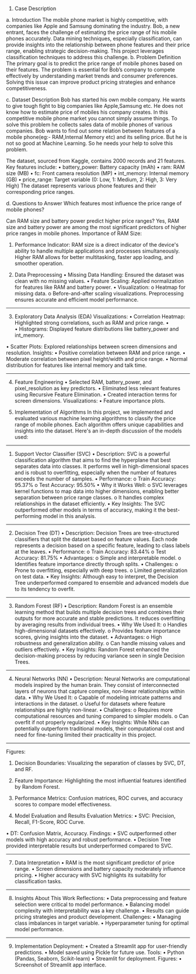 1. Case Description
   
a. Introduction
The mobile phone market is highly competitive, with companies like Apple and Samsung dominating the industry. Bob, a new entrant, faces the challenge of estimating the price range of his mobile phones accurately. Data mining techniques, especially classification, can provide insights into the relationship between phone features and their price range, enabling strategic decision-making. This project leverages classification techniques to address this challenge.
b. Problem Definition
The primary goal is to predict the price range of mobile phones based on their features. The problem is essential for Bob’s company to compete effectively by understanding market trends and consumer preferences. Solving this issue can improve product pricing strategies and enhance competitiveness.

c. Dataset Description
Bob has started his own mobile company. He wants to give tough fight to big companies like Apple,Samsung etc.
He does not know how to estimate price of mobiles his company creates. In this competitive mobile phone market you cannot simply assume things. To solve this problem he collects sales data of mobile phones of various companies.
Bob wants to find out some relation between features of a mobile phone(eg:- RAM,Internal Memory etc) and its selling price. But he is not so good at Machine Learning. So he needs your help to solve this problem.

The dataset, sourced from Kaggle, contains 2000 records and 21 features. Key features include:
•	battery_power: Battery capacity (mAh)
•	ram: RAM size (MB)
•	fc: Front camera resolution (MP)
•	int_memory: Internal memory (GB)
•	price_range: Target variable (0: Low, 1: Medium, 2: High, 3: Very High)
The dataset represents various phone features and their corresponding price ranges.

d. Questions to Answer
Which features most influence the price range of mobile phones?
 
Can RAM size and battery power predict higher price ranges?
Yes, RAM size and battery power are among the most significant predictors of higher price ranges in mobile phones.
Importance of RAM Size:
1.	Performance Indicator: RAM size is a direct indicator of the device's ability to handle multiple applications and processes simultaneously. Higher RAM allows for better multitasking, faster app loading, and smoother operation.

2. Data Preprocessing
•	Missing Data Handling: Ensured the dataset was clean with no missing values.
•	Feature Scaling: Applied normalization for features like RAM and battery power.
•	Visualization:
o	Heatmap for missing data.
o	Before-and-after scaling visualizations.
Preprocessing ensures accurate and efficient model performance.
________________________________________
3. Exploratory Data Analysis (EDA)
Visualizations:
•	Correlation Heatmap: Highlighted strong correlations, such as RAM and price range.
•	 
•	Histograms: Displayed feature distributions like battery_power and int_memory.
 
•	Scatter Plots: Explored relationships between screen dimensions and resolution.
Insights:
•	Positive correlation between RAM and price range.
•	Moderate correlation between pixel height/width and price range.
•	Normal distribution for features like internal memory and talk time.
________________________________________
4. Feature Engineering
•	Selected RAM, battery_power, and pixel_resolution as key predictors.
•	Eliminated less relevant features using Recursive Feature Elimination.
•	Created interaction terms for screen dimensions.
Visualizations:
•	Feature importance plots.
 
5. Implementation of Algorithms
In this project, we implemented and evaluated various machine learning algorithms to classify the price range of mobile phones. Each algorithm offers unique capabilities and insights into the dataset. Here's an in-depth discussion of the models used:
________________________________________
1. Support Vector Classifier (SVC)
•	Description: SVC is a powerful classification algorithm that aims to find the hyperplane that best separates data into classes. It performs well in high-dimensional spaces and is robust to overfitting, especially when the number of features exceeds the number of samples.
•	Performance:
o	Train Accuracy: 95.37%
o	Test Accuracy: 95.50%
•	Why it Works Well:
o	SVC leverages kernel functions to map data into higher dimensions, enabling better separation between price range classes.
o	It handles complex relationships in the dataset efficiently.
•	Key Insights: The SVC outperformed other models in terms of accuracy, making it the best-performing model in this analysis.
________________________________________
2. Decision Tree (DT)
•	Description: Decision Trees are tree-structured classifiers that split the dataset based on feature values. Each node represents a decision based on a specific feature, leading to class labels at the leaves.
•	Performance:
o	Train Accuracy: 83.44%
o	Test Accuracy: 81.75%
•	Advantages:
o	Simple and interpretable model.
o	Identifies feature importance directly through splits.
•	Challenges:
o	Prone to overfitting, especially with deep trees.
o	Limited generalization on test data.
•	Key Insights: Although easy to interpret, the Decision Tree underperformed compared to ensemble and advanced models due to its tendency to overfit.
 
________________________________________
3. Random Forest (RF)
•	Description: Random Forest is an ensemble learning method that builds multiple decision trees and combines their outputs for more accurate and stable predictions. It reduces overfitting by averaging results from individual trees.
•	Why We Used It:
o	Handles high-dimensional datasets effectively.
o	Provides feature importance scores, giving insights into the dataset.
•	Advantages:
o	High robustness and generalization ability.
o	Can handle missing values and outliers effectively.
•	Key Insights: Random Forest enhanced the decision-making process by reducing variance seen in single Decision Trees.
 
________________________________________
4. Neural Networks (NN)
•	Description: Neural Networks are computational models inspired by the human brain. They consist of interconnected layers of neurons that capture complex, non-linear relationships within data.
•	Why We Used It:
o	Capable of modeling intricate patterns and interactions in the dataset.
o	Useful for datasets where feature relationships are highly non-linear.
•	Challenges:
o	Requires more computational resources and tuning compared to simpler models.
o	Can overfit if not properly regularized.
•	Key Insights: While NNs can potentially outperform traditional models, their computational cost and need for fine-tuning limited their practicality in this project.
 
________________________________________
Figures:
1.	Decision Boundaries: Visualizing the separation of classes by SVC, DT, and RF.
2.	Feature Importance: Highlighting the most influential features identified by Random Forest.
3.	Performance Metrics: Confusion matrices, ROC curves, and accuracy scores to compare model effectiveness.




6. Model Evaluation and Results
Evaluation Metrics:
•	SVC: Precision, Recall, F1-Score, ROC Curve.
  
•	DT: Confusion Matrix, Accuracy.
Findings:
•	SVC outperformed other models with high accuracy and robust performance.
•	Decision Tree provided interpretable results but underperformed compared to SVC.
________________________________________
7. Data Interpretation
•	RAM is the most significant predictor of price range.
•	Screen dimensions and battery capacity moderately influence pricing.
•	Higher accuracy with SVC highlights its suitability for classification tasks.
________________________________________
8. Insights About This Work
Reflections:
•	Data preprocessing and feature selection were critical to model performance.
•	Balancing model complexity with interpretability was a key challenge.
•	Results can guide pricing strategies and product development.
Challenges:
•	Managing class imbalances in target variable.
•	Hyperparameter tuning for optimal model performance.
________________________________________
9. Implementation
Deployment:
•	Created a Streamlit app for user-friendly predictions.
•	Model saved using Pickle for future use.
Tools:
•	Python (Pandas, Seaborn, Scikit-learn)
•	Streamlit for deployment.
Figures:
•	Screenshot of Streamlit app interface.
 

